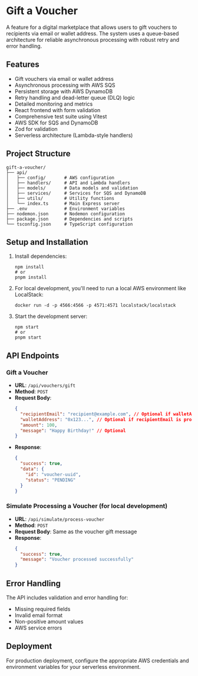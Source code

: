 # Gift a Voucher

A feature for a digital marketplace that allows users to gift vouchers to recipients via email or wallet address. The system uses a queue-based architecture for reliable asynchronous processing with robust retry and error handling.

## Features

- Gift vouchers via email or wallet address
- Asynchronous processing with AWS SQS
- Persistent storage with AWS DynamoDB
- Retry handling and dead-letter queue (DLQ) logic
- Detailed monitoring and metrics
- React frontend with form validation
- Comprehensive test suite using Vitest
- AWS SDK for SQS and DynamoDB
- Zod for validation
- Serverless architecture (Lambda-style handlers)

## Project Structure

```
gift-a-voucher/
├── api/
│   ├── config/       # AWS configuration
│   ├── handlers/     # API and Lambda handlers
│   ├── models/       # Data models and validation
│   ├── services/     # Services for SQS and DynamoDB
│   ├── utils/        # Utility functions
│   └── index.ts      # Main Express server
├── .env              # Environment variables
├── nodemon.json      # Nodemon configuration
├── package.json      # Dependencies and scripts
└── tsconfig.json     # TypeScript configuration
```

## Setup and Installation

1. Install dependencies:
   ```
   npm install
   # or
   pnpm install
   ```

2. For local development, you'll need to run a local AWS environment like LocalStack:
   ```
   docker run -d -p 4566:4566 -p 4571:4571 localstack/localstack
   ```

3. Start the development server:
   ```
   npm start
   # or
   pnpm start
   ```

## API Endpoints

### Gift a Voucher
- **URL**: `/api/vouchers/gift`
- **Method**: `POST`
- **Request Body**:
  ```json
  {
    "recipientEmail": "recipient@example.com", // Optional if walletAddress is provided
    "walletAddress": "0x123...", // Optional if recipientEmail is provided
    "amount": 100,
    "message": "Happy Birthday!" // Optional
  }
  ```
- **Response**:
  ```json
  {
    "success": true,
    "data": {
      "id": "voucher-uuid",
      "status": "PENDING"
    }
  }
  ```

### Simulate Processing a Voucher (for local development)
- **URL**: `/api/simulate/process-voucher`
- **Method**: `POST`
- **Request Body**: Same as the voucher gift message
- **Response**:
  ```json
  {
    "success": true,
    "message": "Voucher processed successfully"
  }
  ```

## Error Handling

The API includes validation and error handling for:
- Missing required fields
- Invalid email format
- Non-positive amount values
- AWS service errors

## Deployment

For production deployment, configure the appropriate AWS credentials and environment variables for your serverless environment.
